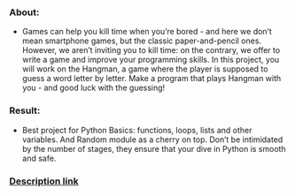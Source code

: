 ### About:
- Games can help you kill time when you’re bored - and here we don’t mean smartphone games, but the classic paper-and-pencil ones. However, we aren’t inviting you to kill time: on the contrary, we offer to write a game and improve your programming skills. In this project, you will work on the Hangman, a game where the player is supposed to guess a word letter by letter. Make a program that plays Hangman with you - and good luck with the guessing!

### Result:
- Best project for Python Basics: functions, loops, lists and other variables. And Random module as a cherry on top. Don’t be intimidated by the number of stages, they ensure that your dive in Python is smooth and safe.

### [Description link](https://hyperskill.org/projects/69?goal=391)
